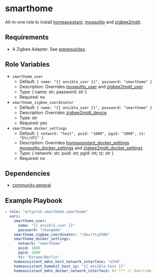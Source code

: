 # smarthome

All-in-one role to install [homeassistant](../homeassistant/readme.md), [mosquitto](../mosquitto/readme.md) and [zigbee2mqtt](../zigbee2mqtt/readme.md).

## Requirements

- A Zigbee Adapter. See [prerequisites](https://www.zigbee2mqtt.io/guide/getting-started/#prerequisites).

## Role Variables

- `smarthome_user`
  - Default: `{ name: "{{ ansible_user }}", password: "smarthome" }`
  - Description: Overrides [mosquitto_user](../mosquitto/readme.md#role-variables) and [zigbee2mqtt_user](../zigbee2mqtt/readme.md#role-variables)
  - Type: { name: str; password: str }
  - Required: no
- `smarthome_zigbee_coordinator`
  - Default: `{ name: "{{ ansible_user }}", password: "smarthome" }`
  - Description: Overrides [zigbee2mqtt_device](../zigbee2mqtt/readme.md#role-variables)
  - Type: str
  - Required: yes
- `smarthome_docker_settings`
  - Default: `{ network: "host", puid: "1000", pgid: "1000", tz: "Etc/UTC" }`
  - Description: Overrides [homeassistant_docker_settings](../homeassistant/readme.md#role-variables) [mosquitto_docker_settings](../mosquitto/readme.md#role-variables) and [zigbee2mqtt_docker_settings](../zigbee2mqtt/readme.md#role-variables)
  - Type: { network: str; puid: int; pgid: int; tz: str }
  - Required: no

## Dependencies

- [community.general](https://docs.ansible.com/ansible/latest/collections/community/general/index.html)

## Example Playbook

```yaml
- role: "artyorsh.smarthome.smarthome"
  vars:
    smarthome_user:
      name: "{{ ansible_user }}"
      password: "changeme"
    smarthome_zigbee_coordinator: "/dev/ttyUSB0"
    smarthome_docker_settings:
      network: "smarthome"
      puid: 1000
      pgid: 1000
      tz: "Europe/Berlin"
    homeassistant_mdns_host_network_interface: "eth0"
    homeassistant_homekit_host_ip: "{{ ansible_host }}"
    homeassistant_mdns_docker_network_interface: br-*** // Override
```

